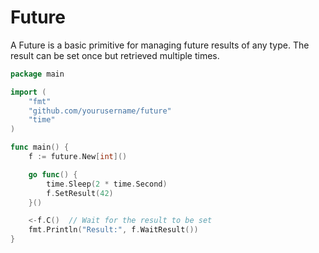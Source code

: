 # Future

A Future is a basic primitive for managing future results of any type. The result can be set once but retrieved multiple times.

```go
package main

import (
	"fmt"
	"github.com/yourusername/future"
	"time"
)

func main() {
	f := future.New[int]()

	go func() {
		time.Sleep(2 * time.Second)
		f.SetResult(42)
	}()

	<-f.C()  // Wait for the result to be set
	fmt.Println("Result:", f.WaitResult())
}

```